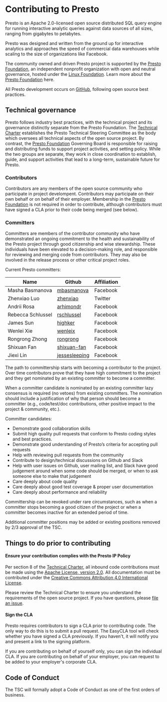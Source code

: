 # Contributing to Presto

Presto is an Apache 2.0-licensed open source distributed SQL query engine for running interactive analytic queries against data sources of all sizes, ranging from gigabytes to petabytes.

Presto was designed and written from the ground up for interactive analytics and approaches the speed of commercial data warehouses while scaling to the size of organizations like Facebook.

The community owned and driven Presto project is supported by the [Presto Foundation](https://prestodb.io), an independent nonprofit organization with open and neutral governance, hosted under the [Linux Foundation](https://linuxfoundation.org). Learn more about the [Presto Foundation](https://prestodb.io) here.

All Presto development occurs on [GitHub](https://github.com/prestodb), following open source best practices.

## Technical governance

Presto follows industry best practices, with the technical project and its governance distinctly separate from the Presto Foundation. The [Technical Charter](https://github.com/prestodb/tsc/blob/master/CHARTER.md) establishes the Presto Technical Steering Committee as the body which oversees all technical aspects of the open source project. By contrast, the [Presto Foundation](https://prestodb.io) Governing Board is responsible for raising and distributing funds to support project activities, and setting policy. While the two groups are separate, they work in close coordination to establish, guide, and support activities that lead to a long-term, sustainable future for Presto.

### Contributors

Contributors are any members of the open source community who participate in project develompent. Contributors may participate on their own behalf or on behalf of their employer. Membership in the [Presto Foundation](https://prestodb.io) is not required in order to contribute, although contributors must have signed a CLA prior to their code being merged (see below).

### Committers

Committers are members of the contributor community who have demonstrated an ongoing commitment to the health and sustainability of the Presto project through good citizenship and wise stewardship. These individuals have been elevated to a decision-making role, and responsible for reviewing and merging code from contributors. They may also be involved in the release process or other critical project roles.

Current Presto committers:

| Name              | Github                                            | Affiliation |
| ----------------- | ------------------------------------------------- | ------------|
| Masha Basmanova   |[mbasmanova](https://github.com/mbasmanova)        | Facebook    |
| Zhenxiao Luo      |[zhenxiao](https://github.com/zhenxiao)            | Twitter     |
| Andrii Rosa       |[arhimondr](https://github.com/arhimondr)          | Facebook    |
| Rebecca Schlussel |[rschlussel](https://.github.com/rschlussel)       | Facebook    |
| James Sun         |[highker](https://github.com/highker)              | Facebook    |
| Wenlei Xie        |[wenleix](https://github.com/wenleix)              | Facebook    |
| Rongrong Zhong    |[rongrong](https://github.com/rongrong)            | Facebook    |
| Shixuan Fan       |[shixuan-fan](https://github.com/shixuan-fan)      | Facebook    |
| Jiexi Lin         |[jessesleeping](https://github.com/jessesleeping)  | Facebook    |


The path to committership starts with becoming a contributor to the project. Over time contributors prove that they have high commitment to the project and they get nominated by an existing committer to become a committer.

When a committer candidate is nominated by an existing committer lazy consensus is required (no vetoes) from existing committers. The nomination should include a justification of why that person should become a committer (e.g., code/test/doc contributions, other positive impact to the project & community, etc.).

Committer candidates:

* Demonstrate good collaboration skills
* Submit high quality pull requests that conform to Presto coding styles and best practices.
* Demonstrate good understanding of Presto’s criteria for accepting pull requests
* Help with reviewing pull requests from the community
* Contribute to design/technical discussions on Github and Slack
* Help with user issues on Github, user mailing list, and Slack
have good judgement around when some code should be merged, or when to ask someone else to make that judgement
* Care deeply about code quality
* Care deeply about good test coverage & proper user documentation
* Care deeply about performance and reliability

Committership can be revoked under rare circumstances, such as when a committer stops becoming a good citizen of the project or when a committer becomes inactive for an extended period of time.

Additional committer positions may be added or existing positions removed by 2/3 approval of the TSC.

## Things to do prior to contributing

#### Ensure your contribution complies with the Presto IP Policy

Per section 8 of the [Technical Charter](https://github.com/prestodb/tsc/blob/master/CHARTER.md), all inbound code contributions must be made using the [Apache License, version 2.0](https://www.apache.org/licenses/LICENSE-2.0). All documentation must be contributed under the [Creative Commons Attribution 4.0 International License](https://creativecommons.org/licenses/by/4.0/).

Please review the Technical Charter to ensure you understand the requirements of the open source project. If you have questions, please [file an issue](https://github.com/prestodb/tsc/issues).

#### Sign the CLA

Presto requires contributors to sign a CLA prior to contributing code. The only way to do this is to submit a pull request. The EasyCLA tool will check whether you have signed a CLA previously. If you haven't, it will notify you and present a link to the signing platform.

If you are contributing on behalf of yourself only, you can sign the individual CLA. If you are contributing on behalf of your employer, you can request to be added to your employer's corporate CLA.

## Code of Conduct

The TSC will formally adopt a Code of Conduct as one of the first orders of business.
